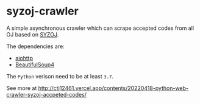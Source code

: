 # syzoj-crawler
A simple asynchronous crawler which can scrape accepted codes from all OJ based on [SYZOJ](https://github.com/syzoj/syzoj).

The dependencies are:
 - [aiohttp](https://github.com/aio-libs/aiohttp)
 - [BeautifulSoup4](https://www.crummy.com/software/BeautifulSoup/)

The `Python` verison need to be at least `3.7`.

See more at <http://ctj12461.vercel.app/contents/20220418-python-web-crawler-syzoj-accpeted-codes/>